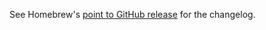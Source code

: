 See Homebrew's [point to GitHub release](https://github.com/Homebrew/brew/releases) for the changelog.
